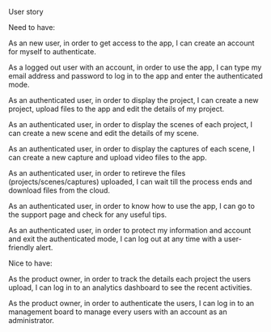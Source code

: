 User story

Need to have:

As an new user, in order to get access to the app, I can create an account for myself to authenticate.

As a logged out user with an account, in order to use the app, I can type my email address and password to log in to the app and enter the authenticated mode.

As an authenticated user, in order to display the project, I can create a new project, upload files to the app and edit the details of my project.

As an authenticated user, in order to display the scenes of each project, I can create a new scene and edit the details of my scene.

As an authenticated user, in order to display the captures of each scene, I can create a new capture and upload video files to the app.

As an authenticated user, in order to retireve the files (projects/scenes/captures) uploaded, I can wait till the process ends and download files from the cloud.

As an authenticated user, in order to know how to use the app, I can go to the support page and check for any useful tips.

As an authenticated user, in order to protect my information and account and exit the authenticated mode, I can log out at any time with a user-friendly alert.


Nice to have:

As the product owner, in order to track the details each project the users upload, I can log in to an analytics dashboard to see the recent activities.

As the product owner, in order to authenticate the users, I can log in to an management board to manage every users with an account as an administrator.
